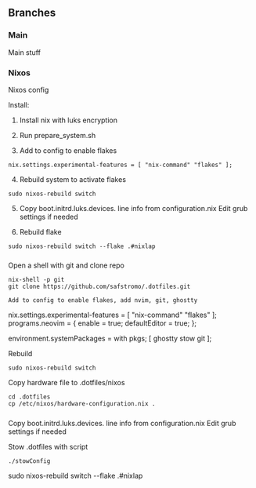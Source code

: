 
## Branches

### Main
Main stuff

### Nixos
Nixos config

Install:
1. Install nix with luks encryption

2. Run prepare_system.sh

3. Add to config to enable flakes
```
nix.settings.experimental-features = [ "nix-command" "flakes" ];
```
4. Rebuild system to activate flakes
```
sudo nixos-rebuild switch
```
5. Copy boot.initrd.luks.devices. line info from configuration.nix
Edit grub settings if needed

6. Rebuild flake
```
sudo nixos-rebuild switch --flake .#nixlap
```



#####
Open a shell with git and clone repo
```
nix-shell -p git 
git clone https://github.com/safstromo/.dotfiles.git

Add to config to enable flakes, add nvim, git, ghostty
```
nix.settings.experimental-features = [ "nix-command" "flakes" ];
programs.neovim = {
enable = true;
defaultEditor = true;
};

environment.systemPackages = with pkgs; [
ghostty
stow
git
];

Rebuild
```
sudo nixos-rebuild switch

```
Copy hardware file to .dotfiles/nixos
```
cd .dotfiles
cp /etc/nixos/hardware-configuration.nix .
```
#####
Copy boot.initrd.luks.devices. line info from configuration.nix
Edit grub settings if needed

Stow .dotfiles with script
```
./stowConfig
```

sudo nixos-rebuild switch --flake .#nixlap


